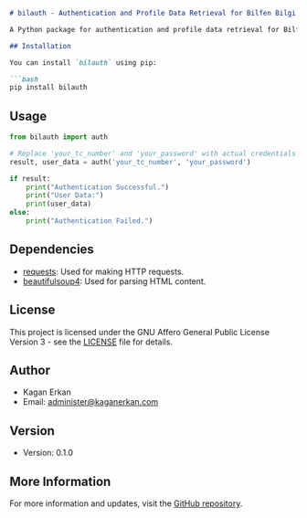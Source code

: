 ```markdown
# bilauth - Authentication and Profile Data Retrieval for Bilfen Bilgi Merkezi

A Python package for authentication and profile data retrieval for Bilfen Bilgi Merkezi.

## Installation

You can install `bilauth` using pip:

```bash
pip install bilauth
```

## Usage

```python
from bilauth import auth

# Replace 'your_tc_number' and 'your_password' with actual credentials
result, user_data = auth('your_tc_number', 'your_password')

if result:
    print("Authentication Successful.")
    print("User Data:")
    print(user_data)
else:
    print("Authentication Failed.")
```

## Dependencies

- [requests](https://pypi.org/project/requests/): Used for making HTTP requests.
- [beautifulsoup4](https://pypi.org/project/beautifulsoup4/): Used for parsing HTML content.

## License

This project is licensed under the GNU Affero General Public License Version 3 - see the [LICENSE](LICENSE) file for details.

## Author

- Kagan Erkan
- Email: [administer@kaganerkan.com](mailto:administer@kaganerkan.com)

## Version

- Version: 0.1.0

## More Information

For more information and updates, visit the [GitHub repository](https://github.com/kaganerkan/bilauth).
```

